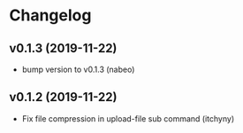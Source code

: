 # Changelog

## v0.1.3 (2019-11-22)

* bump version to v0.1.3 (nabeo)

## v0.1.2 (2019-11-22)

* Fix file compression in upload-file sub command (itchyny)
